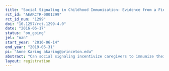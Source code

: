 ```yaml
---
title: "Social Signaling in Childhood Immunization: Evidence from a Field Experiment in Sierra Leone"
rct_id: "AEARCTR-0001299"
rct_id_num: "1299"
doi: "10.1257/rct.1299-4.0"
date: "2016-06-17"
status: "on_going"
jel: "nan"
start_year: "2016-06-14"
end_year: "2019-05-31"
pi: "Anne Karing akaring@princeton.edu"
abstract: "Can social signaling incentivize caregivers to immunize their children? Working with the Ministry of Health and Sanitation (MoHS) Sierra Leone, I introduce a social incentive in the form of differently colored bracelets that children receive upon coming for immunization visits. The differently colored bracelets make highly salient if the immunization schedule is unfinished and if other children have received immunizations that your child has missed. Different to most incentives that are material or private in nature (e.g. food, cash transfers) the bracelets make the decision to immunize your child observable and allow caregivers to signal to others that they look after their child's health. I implement a field experiment in government clinics to test the effects of the social incentive on timely and complete immunization. I further measure the effect of the bracelets on individuals' knowledge and beliefs about others' immunization choices. I vary the visibility of immunization decisions across treatment arms by implementing different variations of the bracelet scheme. This experimental design allows me to separately identify the extent to which behavior change is driven by (i) the demand for bracelets or reminder effects, (ii) learning from others or (iii) the desire to signal to others. "
layout: registration
---
```


